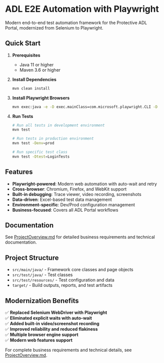 # ADL E2E Automation with Playwright

Modern end-to-end test automation framework for the Protective ADL Portal, modernized from Selenium to Playwright.

## Quick Start

1. **Prerequisites**
   - Java 11 or higher
   - Maven 3.6 or higher

2. **Install Dependencies**
   ```bash
   mvn clean install
   ```

3. **Install Playwright Browsers**
   ```bash
   mvn exec:java -e -D exec.mainClass=com.microsoft.playwright.CLI -D exec.args="install"
   ```

4. **Run Tests**
   ```bash
   # Run all tests in development environment
   mvn test
   
   # Run tests in production environment
   mvn test -Denv=prod
   
   # Run specific test class
   mvn test -Dtest=LoginTests
   ```

## Features

- **Playwright-powered**: Modern web automation with auto-wait and retry
- **Cross-browser**: Chromium, Firefox, and WebKit support
- **Built-in debugging**: Trace viewer, video recording, screenshots
- **Data-driven**: Excel-based test data management
- **Environment-specific**: Dev/Prod configuration management
- **Business-focused**: Covers all ADL Portal workflows

## Documentation

See [ProjectOverview.md](ProjectOverview.md) for detailed business requirements and technical documentation.

## Project Structure

- `src/main/java/` - Framework core classes and page objects
- `src/test/java/` - Test classes
- `src/test/resources/` - Test configuration and data
- `target/` - Build outputs, reports, and test artifacts

## Modernization Benefits

✅ **Replaced Selenium WebDriver with Playwright**  
✅ **Eliminated explicit waits with auto-wait**  
✅ **Added built-in video/screenshot recording**  
✅ **Improved reliability and reduced flakiness**  
✅ **Multiple browser engine support**  
✅ **Modern web features support**  

For complete business requirements and technical details, see [ProjectOverview.md](ProjectOverview.md).
